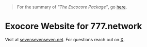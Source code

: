 >For the summary of *"The Excocore Package"*, go [here](https://github.com/remiliacorp/exocore).

# Exocore Website for 777.network
Visit at [sevensevenseven.net](https://sevensevenseven.net).
For questions reach out on [X](https://x.com/SNEEDRAGON71717).